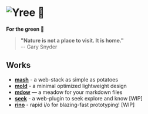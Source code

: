 # ![Yree 🌱](https://media.githubusercontent.com/media/yree/dump/refs/heads/main/yree/yree-slim.png)

**For the green 🌱**

> **"Nature is not a place to visit. It is home."**  
> -- Gary Snyder

## Works

- **[mash](mash)** - a web-stack as simple as potatoes
- **[mold](mold)** - a minimal optimized lightweight design
- **[mdow](mdow)** — a meadow for your markdown files
- **[seek](seek)** - a web-plugin to seek explore and know [WIP]
- **[rino](rino)** - rapid i/o for blazing-fast prototyping! [WIP]

